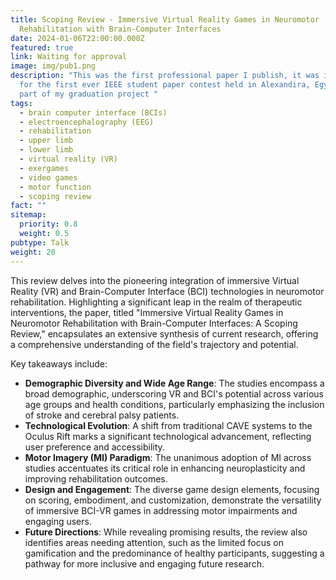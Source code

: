 ```yaml
---
title: Scoping Review - Immersive Virtual Reality Games in Neuromotor
  Rehabilitation with Brain-Computer Interfaces
date: 2024-01-06T22:00:00.000Z
featured: true
link: Waiting for approval
image: img/pub1.png
description: "This was the first professional paper I publish, it was intended
  for the first ever IEEE student paper contest held in Alexandira, Egypt and is
  part of my graduation project "
tags:
  - brain computer interface (BCIs)
  - electroencephalography (EEG)
  - rehabilitation
  - upper limb
  - lower limb
  - virtual reality (VR)
  - exergames
  - video games
  - motor function
  - scoping review
fact: ""
sitemap:
  priority: 0.8
  weight: 0.5
pubtype: Talk
weight: 20
---
```



This review delves into the pioneering integration of immersive Virtual Reality (VR) and Brain-Computer Interface (BCI) technologies in neuromotor rehabilitation. Highlighting a significant leap in the realm of therapeutic interventions, the paper, titled "Immersive Virtual Reality Games in Neuromotor Rehabilitation with Brain-Computer Interfaces: A Scoping Review," encapsulates an extensive synthesis of current research, offering a comprehensive understanding of the field's trajectory and potential.

Key takeaways include:

* **Demographic Diversity and Wide Age Range**: The studies encompass a broad demographic, underscoring VR and BCI's potential across various age groups and health conditions, particularly emphasizing the inclusion of stroke and cerebral palsy patients.
* **Technological Evolution**: A shift from traditional CAVE systems to the Oculus Rift marks a significant technological advancement, reflecting user preference and accessibility.
* **Motor Imagery (MI) Paradigm**: The unanimous adoption of MI across studies accentuates its critical role in enhancing neuroplasticity and improving rehabilitation outcomes.
* **Design and Engagement**: The diverse game design elements, focusing on scoring, embodiment, and customization, demonstrate the versatility of immersive BCI-VR games in addressing motor impairments and engaging users.
* **Future Directions**: While revealing promising results, the review also identifies areas needing attention, such as the limited focus on gamification and the predominance of healthy participants, suggesting a pathway for more inclusive and engaging future research.